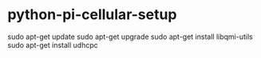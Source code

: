 # python-pi-cellular-setup

sudo apt-get update
sudo apt-get upgrade
sudo apt-get install libqmi-utils
sudo apt-get install udhcpc